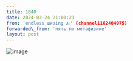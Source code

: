 ```yaml
---
title: 1840
date: 2024-03-24 21:00:23
from: 'endless шизing ⍼' (channel1162404975)
forwarded\_from: 'пять по метафизике'
layout: post
---
```


![image](photos/photo_283@24-03-2024_21-00-23.jpg)


